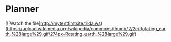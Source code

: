 # Planner
[![Watch the file]http://mytestfirstsite.tilda.ws)
(https://upload.wikimedia.org/wikipedia/commons/thumb/2/2c/Rotating_earth_%28large%29.gif/274px-Rotating_earth_%28large%29.gif)
